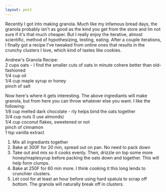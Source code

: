 ```yaml
---
layout: post
---
```

Recently I got into making granola. Much like my infamous bread days, the granola probably isn't as good as the kind you get from the store and Im not sure if it's that much cheaper. But I really enjoy the iterative, almost scientific, method of hypothesizing, testing, eating. After a couple iterations, I finally got a recipe I've tweaked from online ones that results in the crunchy clusters I love, which kind of tastes like cookies.  
    
Andrew's Granola Recipe:  
2 cups oats - I find the smaller cuts of oats in minute cohere better than old-fashioned  
1/4 cup oil  
1/4 cup maple syrup or honey  
pinch of salt  
   
Now here's where it gets interesting. The above ingrediants will make granola, but from here you can throw whatever else you want. I like the following:  
1/8 cup melted dark chocolate - rly helps bind the oats together  
3/4 cup nuts (I use almonds)  
1/4 cup coconut flakes, sweetened or not  
pinch of cinnamon  
1 tsp vanilla extract  
  
1. Mix all ingrediants together  
2. Bake at 300F for 20 min, spread out on pan. No need to pack down  
3. Take out and mix so it cooks evenly. Then, drizzle on top some more honey/maplesyrup before packing the oats down and together. This will help form clumps.  
4. Bake at 250F for 60 min more. I think cooking it this long lends to crunchier clusters.  
5. Let cool for at least an hour before using hard spatula to scrap off bottom. The granola will naturally break off in clusters.  

